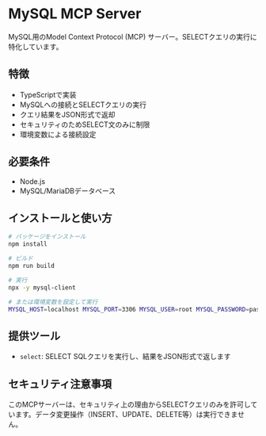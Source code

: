 # MySQL MCP Server

MySQL用のModel Context Protocol (MCP) サーバー。SELECTクエリの実行に特化しています。

## 特徴

- TypeScriptで実装
- MySQLへの接続とSELECTクエリの実行
- クエリ結果をJSON形式で返却
- セキュリティのためSELECT文のみに制限
- 環境変数による接続設定

## 必要条件

- Node.js
- MySQL/MariaDBデータベース

## インストールと使い方

```bash
# パッケージをインストール
npm install

# ビルド
npm run build

# 実行
npx -y mysql-client

# または環境変数を設定して実行
MYSQL_HOST=localhost MYSQL_PORT=3306 MYSQL_USER=root MYSQL_PASSWORD=password MYSQL_DATABASE=test npx -y mysql-client
```

## 提供ツール

- `select`: SELECT SQLクエリを実行し、結果をJSON形式で返します

## セキュリティ注意事項

このMCPサーバーは、セキュリティ上の理由からSELECTクエリのみを許可しています。データ変更操作（INSERT、UPDATE、DELETE等）は実行できません。
